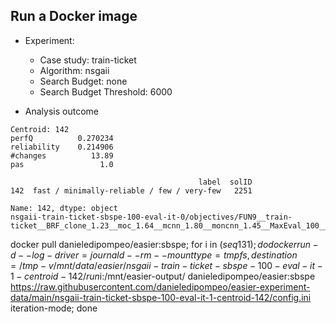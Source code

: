
## Run a Docker image

 - Experiment: 
   - Case study: train-ticket
   - Algorithm: nsgaii
   - Search Budget: none
   - Search Budget Threshold: 6000

 - Analysis outcome 

```
Centroid: 142
perfQ          0.270234
reliability    0.214906
#changes          13.89
pas                 1.0

                                          label  solID
142  fast / minimally-reliable / few / very-few   2251

Name: 142, dtype: object
nsgaii-train-ticket-sbspe-100-eval-it-0/objectives/FUN9__train-ticket__BRF_clone_1.23__moc_1.64__mcnn_1.80__moncnn_1.45__MaxEval_100__ProbPAs_0.95__sb_none_sbth_6000__Algo_nsgaii.csv
```

docker pull danieledipompeo/easier:sbspe; for i in $(seq 1 31); do docker run -d --log-driver=journald --rm --mount type=tmpfs,destination=/tmp -v /mnt/data/easier/nsgaii-train-ticket-sbspe-100-eval-it-1-centroid-142/run$i:/mnt/easier-output/ danieledipompeo/easier:sbspe https://raw.githubusercontent.com/danieledipompeo/easier-experiment-data/main/nsgaii-train-ticket-sbspe-100-eval-it-1-centroid-142/config.ini iteration-mode; done

